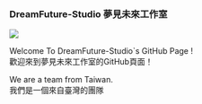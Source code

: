 ### DreamFuture-Studio 夢見未來工作室  

![](https://cdn.discordapp.com/attachments/962357633703116840/962358282213789736/linkedin_banner_image_2.png)
  
Welcome To DreamFuture-Studio`s GitHub Page !  
歡迎來到夢見未來工作室的GitHub頁面！  
  
We are a team from Taiwan.  
我們是一個來自臺灣的團隊  